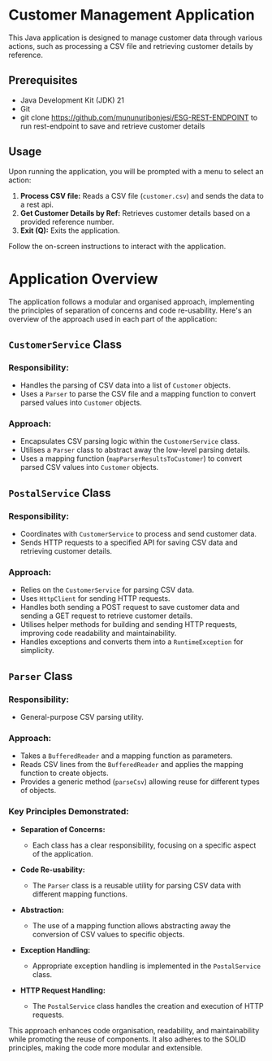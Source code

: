 # Customer Management Application

This Java application is designed to manage customer data through various actions, such as processing a CSV file and retrieving customer details by reference.

## Prerequisites

- Java Development Kit (JDK) 21
- Git
- git clone https://github.com/mununuribonjesi/ESG-REST-ENDPOINT to run rest-endpoint to save and retrieve customer details

## Usage

Upon running the application, you will be prompted with a menu to select an action:

1. **Process CSV file:** Reads a CSV file (`customer.csv`) and sends the data to a rest api.
2. **Get Customer Details by Ref:** Retrieves customer details based on a provided reference number.
3. **Exit (Q):** Exits the application.

Follow the on-screen instructions to interact with the application.

# Application Overview

The application follows a modular and organised approach, implementing the principles of separation of concerns and code re-usability. Here's an overview of the approach used in each part of the application:

## `CustomerService` Class

### Responsibility:
- Handles the parsing of CSV data into a list of `Customer` objects.
- Uses a `Parser` to parse the CSV file and a mapping function to convert parsed values into `Customer` objects.

### Approach:
- Encapsulates CSV parsing logic within the `CustomerService` class.
- Utilises a `Parser` class to abstract away the low-level parsing details.
- Uses a mapping function (`mapParserResultsToCustomer`) to convert parsed CSV values into `Customer` objects.

## `PostalService` Class

### Responsibility:
- Coordinates with `CustomerService` to process and send customer data.
- Sends HTTP requests to a specified API for saving CSV data and retrieving customer details.

### Approach:
- Relies on the `CustomerService` for parsing CSV data.
- Uses `HttpClient` for sending HTTP requests.
- Handles both sending a POST request to save customer data and sending a GET request to retrieve customer details.
- Utilises helper methods for building and sending HTTP requests, improving code readability and maintainability.
- Handles exceptions and converts them into a `RuntimeException` for simplicity.

## `Parser` Class

### Responsibility:
- General-purpose CSV parsing utility.

### Approach:
- Takes a `BufferedReader` and a mapping function as parameters.
- Reads CSV lines from the `BufferedReader` and applies the mapping function to create objects.
- Provides a generic method (`parseCsv`) allowing reuse for different types of objects.

### Key Principles Demonstrated:

- **Separation of Concerns:**
    - Each class has a clear responsibility, focusing on a specific aspect of the application.

- **Code Re-usability:**
    - The `Parser` class is a reusable utility for parsing CSV data with different mapping functions.

- **Abstraction:**
    - The use of a mapping function allows abstracting away the conversion of CSV values to specific objects.

- **Exception Handling:**
    - Appropriate exception handling is implemented in the `PostalService` class.

- **HTTP Request Handling:**
    - The `PostalService` class handles the creation and execution of HTTP requests.

This approach enhances code organisation, readability, and maintainability while promoting the reuse of components. 
It also adheres to the SOLID principles, making the code more modular and extensible.
